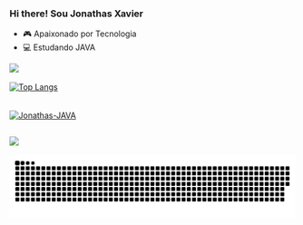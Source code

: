 ### Hi there! Sou Jonathas Xavier
- 🎮 Apaixonado por Tecnologia
- 💻 Estudando JAVA

<div align="esquerda">
  <a href="https://github.com/JonathasXavier">
  <img height="180em" src="https://github-readme-stats.vercel.app/api?username=JonathasXavier&show_icons=true&theme=dark&include_all_commits=true&count_private=true"/>
 
  ![Top Langs](https://github-readme-stats.vercel.app/api/top-langs/?username=JonathasXavier&layout=compact&theme=dark)

</div>


<div style="display: inline_block"><br>
  <img align="center" alt="Jonathas-JAVA" height="60" width="60"
            <img src="https://cdn.jsdelivr.net/gh/devicons/devicon/icons/java/java-original-wordmark.svg"/>
 </div>
      
##

<div 

<a href="https://www.linkedin.com/in/jonathas-xavier-b2534a21a/" target="_blank"><img src="https://img.shields.io/badge/-LinkedIn-%230077B5?style=for-the-badge&logo=linkedin&logoColor=white" target="_blank"></a> 

![Snake animation](https://github.com/jonathasxavier/jonathasxavier/blob/output/github-contribution-grid-snake.svg)

</div>
